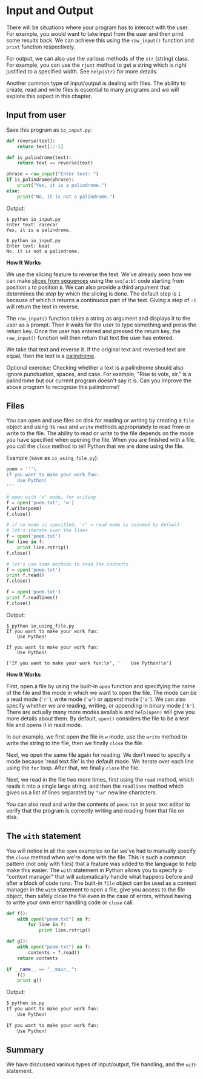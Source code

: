 # Input and Output

There will be situations where your program has to interact with the user. For example, you would want to take input from the user and then print some results back. We can achieve this using the `raw_input()` function and `print` function respectively.

For output, we can also use the various methods of the `str` (string) class. For example, you can use the `rjust` method to get a string which is right justified to a specified width. See `help(str)` for more details.

Another common type of input/output is dealing with files. The ability to create, read and write files is essential to many programs and we will explore this aspect in this chapter.

## Input from user

Save this program as `io_input.py`:

```python
def reverse(text):
    return text[::-1]

def is_palindrome(text):
    return text == reverse(text)

phrase = raw_input("Enter text: ")
if is_palindrome(phrase):
    print("Yes, it is a palindrome.")
else:
    print("No, it is not a palindrome.")
```

Output:

```
$ python io_input.py
Enter text: racecar
Yes, it is a palindrome.

$ python io_input.py
Enter text: boat
No, it is not a palindrome.
```

**How It Works**

We use the slicing feature to reverse the text. We've already seen how we can make [slices from sequences](./11_data_structures.md#sequence) using the `seq[a:b]` code starting from position `a` to position `b`. We can also provide a third argument that determines the _step_ by which the slicing is done. The default step is `1` because of which it returns a continuous part of the text. Giving a step of `-1` will return the text in reverse.

The `raw_input()` function takes a string as argument and displays it to the user as a prompt. Then it waits for the user to type something and press the return key. Once the user has entered and pressed the return key, the `raw_input()` function will then return that text the user has entered.

We take that text and reverse it. If the original text and reversed text are equal, then the text is a [palindrome](http://en.wiktionary.org/wiki/palindrome).

Optional exercise: Checking whether a text is a palindrome should also ignore punctuation, spaces, and case. For example, "Rise to vote, sir." is a palindrome but our current program doesn't say it is. Can you improve the above program to recognize this palindrome?

## Files

You can open and use files on disk for reading or writing by creating a `file` object and using its `read` and `write` methods appropriately to read from or write to the file. The ability to read or write to the file depends on the mode you have specified when opening the file. When you are finished with a file, you call the `close` method to tell Python that we are done using the file.

Example (save as `io_using_file.py`):

```python
poem = '''\
If you want to make your work fun:
    Use Python!
'''

# open with 'w' mode, for writing
f = open('poem.txt', 'w')
f.write(poem)
f.close()

# if no mode is specified, 'r' = read mode is assumed by default
# let's iterate over the lines
f = open('poem.txt')
for line in f:
    print line.rstrip()
f.close()

# let's use some methods to read the contents
f = open('poem.txt')
print f.read()
f.close()

f = open('poem.txt')
print f.readlines()
f.close()
```

Output:

```
$ python io_using_file.py
If you want to make your work fun:
    Use Python!

If you want to make your work fun:
    Use Python!

['If you want to make your work fun:\n', '    Use Python!\n']
```

**How It Works**

First, open a file by using the built-in `open` function and specifying the name of the file and the mode in which we want to open the file. The mode can be a read mode (`'r'`), write mode (`'w'`) or append mode (`'a'`). We can also specify whether we are reading, writing, or appending in binary mode (`'b'`). There are actually many more modes available and `help(open)` will give you more details about them. By default, `open()` considers the file to be a text file and opens it in read mode.

In our example, we first open the file in `w` mode, use the `write` method to write the string to the file, then we finally `close` the file.

Next, we open the same file again for reading. We don't need to specify a mode because 'read text file' is the default mode. We iterate over each line using the `for` loop. After that, we finally `close` the file.

Next, we read in the file two more times, first using the `read` method, which reads it into a single large string, and then the `readlines` method which gives us a list of lines separated by `"\n"` newline characters.

You can also read and write the contents of `poem.txt` in your text editor to verify that the program is correctly writing and reading from that file on disk.

## The `with` statement

You will notice in all the `open` examples so far we've had to manually specify the `close` method when we're done with the file. This is such a common pattern (not only with files) that a feature was added to the language to help make this easier. The `with` statement in Python allows you to specify a "context manager" that will automatically handle what happens before and after a block of code runs. The built-in `file` object can be used as a context manager in the `with` statement to open a file, give you access to the file object, then safely close the file even in the case of errors, without having to write your own error handling code or `close` call.

```python
def f():
    with open("poem.txt") as f:
        for line in f:
            print line.rstrip()

def g():
    with open("poem.txt") as f:
        contents = f.read()
    return contents

if __name__ == "__main__":
    f()
    print g()
```

Output:

```bash
$ python io.py
If you want to make your work fun:
    Use Python!

If you want to make your work fun:
    Use Python!
```

## Summary

We have discussed various types of input/output, file handling, and the `with` statement.
